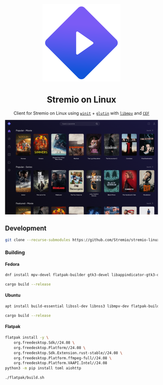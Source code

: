 <div align="center">

![Stremio icon](data/icons/com.stremio.Stremio.svg "Stremio icon")

# Stremio on Linux 
Client for Stremio on Linux using [`winit`](https://github.com/rust-windowing/winit) + [`glutin`](https://github.com/rust-windowing/glutin) with [`libmpv`](https://github.com/mpv-player/mpv/blob/master/DOCS/man/libmpv.rst) and [`CEF`](https://github.com/chromiumembedded/cef)

<img src="data/screenshots/screenshot1.png" alrt="Screenshot" width="800" />

</div>

## Development

```bash
git clone --recurse-submodules https://github.com/Stremio/stremio-linux-shell
```

### Building

#### Fedora
```bash
dnf install mpv-devel flatpak-builder gtk3-devel libappindicator-gtk3-devel
```

```bash
cargo build --release
```

#### Ubuntu
```bash
apt install build-essential libssl-dev libnss3 libmpv-dev flatpak-builder libgtk-3-dev libappindicator3-dev
```

```bash
cargo build --release
```

#### Flatpak
```bash
flatpak install -y \
    org.freedesktop.Sdk//24.08 \
    org.freedesktop.Platform//24.08 \
    org.freedesktop.Sdk.Extension.rust-stable//24.08 \
    org.freedesktop.Platform.ffmpeg-full//24.08 \
    org.freedesktop.Platform.VAAPI.Intel//24.08
python3 -m pip install toml aiohttp
```

```bash
./flatpak/build.sh
```
